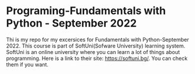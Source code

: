 # Programing-Fundamentals with Python - September 2022
Thi is my repo for my excersices for Fundamentals with Python-September 2022. This course is part of SoftUni(Sofware University) learning system. SoftUni is an online university where you can learn a lot of things about programming. Here is a link  to their site: https://softuni.bg/. You can check them if you want.
